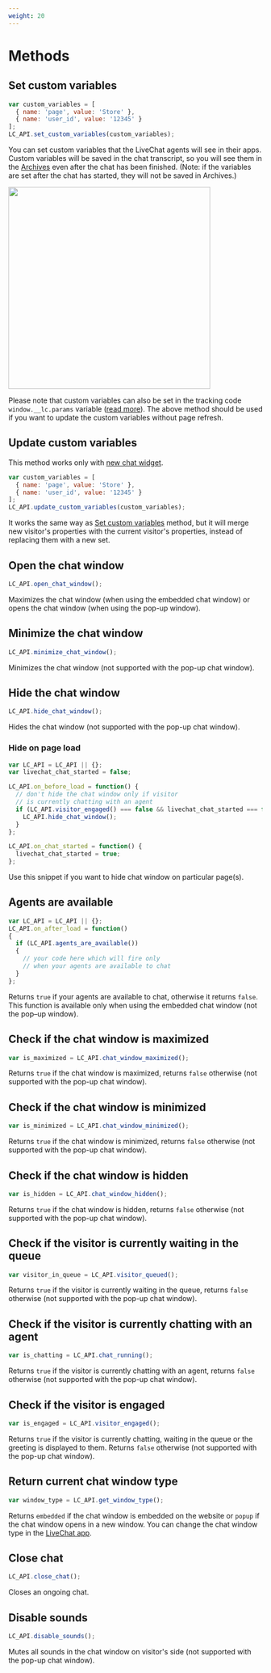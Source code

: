 ```yaml
---
weight: 20
---
```


# Methods

## Set custom variables

```js
var custom_variables = [
  { name: 'page', value: 'Store' },
  { name: 'user_id', value: '12345' }
];
LC_API.set_custom_variables(custom_variables);
```

You can set custom variables that the LiveChat agents will see in their apps. Custom variables will be saved in the chat transcript, so you will see them in the [Archives](https://my.livechatinc.com/archives) even after the chat has been finished. (Note: if the variables are set after the chat has started, they will not be saved in Archives.)

<img src="https://developers.livechatinc.com/wp-content/uploads/2015/12/custom-variables-in-livechat-u@2x.jpg" width="400"/>

Please note that custom variables can also be set in the tracking code `window.__lc.params` variable ([read more](#tracking-code)). The above method should be used if you want to update the custom variables without page refresh.

## Update custom variables

This method works only with [new chat widget](https://developers.livechatinc.com/blog/new-chat-window-look/).

```js
var custom_variables = [
  { name: 'page', value: 'Store' },
  { name: 'user_id', value: '12345' }
];
LC_API.update_custom_variables(custom_variables);
```

It works the same way as [Set custom variables](/beta-docs/js-api/#set-custom-variables) method, but it will merge new visitor's properties with the current visitor's properties, instead of replacing them with a new set.

## Open the chat window

```js
LC_API.open_chat_window();
```

Maximizes the chat window (when using the embedded chat window) or opens the chat window (when using the pop-up window).

## Minimize the chat window

```js
LC_API.minimize_chat_window();
```

Minimizes the chat window (not supported with the pop-up chat window).

## Hide the chat window

```js
LC_API.hide_chat_window();
```

Hides the chat window (not supported with the pop-up chat window).

### Hide on page load

```js
var LC_API = LC_API || {};
var livechat_chat_started = false;

LC_API.on_before_load = function() {
  // don't hide the chat window only if visitor
  // is currently chatting with an agent
  if (LC_API.visitor_engaged() === false && livechat_chat_started === false) {
    LC_API.hide_chat_window();
  }
};

LC_API.on_chat_started = function() {
  livechat_chat_started = true;
};

```

Use this snippet if you want to hide chat window on particular page(s).

## Agents are available

```js
var LC_API = LC_API || {};
LC_API.on_after_load = function()
{
  if (LC_API.agents_are_available())
  {
    // your code here which will fire only
    // when your agents are available to chat
  }
};
```

Returns `true` if your agents are available to chat, otherwise it returns `false`. This function is available only when using the embedded chat window (not the pop–up window).

## Check if the chat window is maximized

```js
var is_maximized = LC_API.chat_window_maximized();
```

Returns `true` if the chat window is maximized, returns `false` otherwise (not supported with the pop-up chat window).

## Check if the chat window is minimized

```js
var is_minimized = LC_API.chat_window_minimized();
```

Returns `true` if the chat window is minimized, returns `false` otherwise (not supported with the pop-up chat window).

## Check if the chat window is hidden

```js
var is_hidden = LC_API.chat_window_hidden();
```

Returns `true` if the chat window is hidden, returns `false` otherwise (not supported with the pop-up chat window).

## Check if the visitor is currently waiting in the queue

```js
var visitor_in_queue = LC_API.visitor_queued();
```

Returns `true` if the visitor is currently waiting in the queue, returns `false` otherwise (not supported with the pop-up chat window).

## Check if the visitor is currently chatting with an agent

```js
var is_chatting = LC_API.chat_running();
```

Returns `true` if the visitor is currently chatting with an agent, returns `false` otherwise (not supported with the pop-up chat window).

## Check if the visitor is engaged

```js
var is_engaged = LC_API.visitor_engaged();
```

Returns `true` if the visitor is currently chatting, waiting in the queue or the greeting is displayed to them. Returns `false` otherwise (not supported with the pop-up chat window).


## Return current chat window type

```js
var window_type = LC_API.get_window_type();
```

Returns `embedded` if the chat window is embedded on the website or `popup` if the chat window opens in a new window. You can change the chat window type in the [LiveChat app](https://my.livechatinc.com/settings/window-type).


## Close chat

```js
LC_API.close_chat();

```
Closes an ongoing chat.


## Disable sounds

```js
LC_API.disable_sounds();

```

Mutes all sounds in the chat window on visitor's side (not supported with the pop-up chat window).
